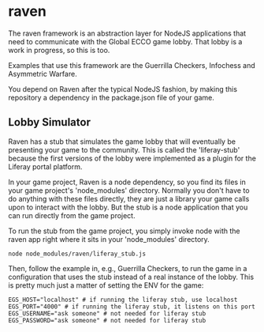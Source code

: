# raven

The raven framework is an abstraction layer for NodeJS applications
that need to communicate with the Global ECCO game lobby.  That lobby is
a work in progress, so this is too.

Examples that use this framework are the Guerrilla Checkers, Infochess
and Asymmetric Warfare.

You depend on Raven after the typical NodeJS fashion, by making this
repository a dependency in the package.json file of your game.


## Lobby Simulator

Raven has a stub that simulates the game lobby that
will eventually be presenting your game to the community.  This is
called the 'liferay-stub' because the first versions of the lobby were
implemented as a plugin for the Liferay portal platform.

In your game project, Raven is a node dependency, so you find
its files in your game project's 'node_modules' directory.  Normally
you don't have to do anything with these files directly, they are just
a library your game calls upon to interact with the lobby. But the stub
is a node application that you can run directly from the game project.

To run the stub from the game project, you simply invoke node
with the raven app right where it sits in your 'node_modules'
directory.

```node node_modules/raven/liferay_stub.js```
   
Then, follow the example in, e.g., Guerrilla Checkers, to run the
game in a configuration that uses the stub instead of a real 
instance of the lobby.  This is pretty much
just a matter of setting the ENV for the game:

```
EGS_HOST="localhost" # if running the liferay stub, use localhost
EGS_PORT="4000" # if running the liferay stub, it listens on this port
EGS_USERNAME="ask someone" # not needed for liferay stub
EGS_PASSWORD="ask someone" # not needed for liferay stub
```




